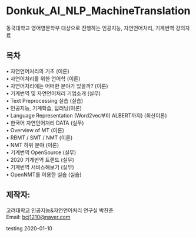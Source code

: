 # Donkuk_AI_NLP_MachineTranslation
동국대학교 영어영문학부 대상으로 진행하는 인공지능, 자연언어처리, 기계번역 강의자료

## 목차
•	자연언어처리의 기초 (이론) <br>
•	자연어처리를 위한 언어학 (이론)<br>
•	자연어처리에는 어떠한 분야가 있을까? (이론)<br>
•	기계번역 및 자연언어처리 기업소개 (실무)<br>
•	Text Preprocessing 실습 (실습)<br>
•	인공지능, 기계학습, 딥러닝(이론)<br>
•	Language Representation (Word2vec부터 ALBERT까지) (최신이론)<br>
•	한국어 자연언어처리 DATA (실무)<br>
•	Overview of MT (이론)<br>
•	RBMT / SMT / NMT (이론)<br>
•	NMT 하위 분야 (이론)<br>
•	기계번역 OpenSource (실무)<br>
•	2020 기계번역 트랜드 (실무)<br>
•	기계번역 서비스해보기 (실무)<br>
•	OpenNMT를 이용한 실습 (실습)<br>

## 제작자: 
고려대학교 인공지능&자연언어처리 연구실 박찬준<br>
Email: bcj1210@naver.com


testing 2020-01-10
